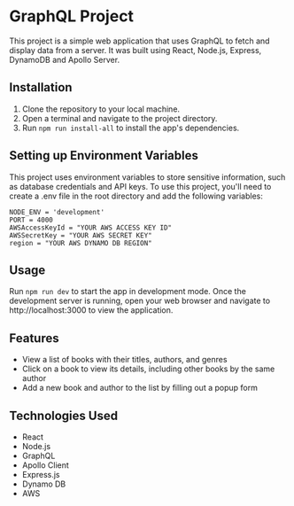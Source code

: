 # GraphQL Project

This project is a simple web application that uses GraphQL to fetch and display data from a server. It was built using React, Node.js, Express, DynamoDB and Apollo Server.

## Installation

1.  Clone the repository to your local machine.
2.  Open a terminal and navigate to the project directory.
3.  Run `npm run install-all` to install the app's dependencies.

## Setting up Environment Variables

This project uses environment variables to store sensitive information, such as database credentials and API keys. To use this project, you'll need to create a .env file in the root directory and add the following variables:

```
NODE_ENV = 'development'
PORT = 4000
AWSAccessKeyId = "YOUR AWS ACCESS KEY ID"
AWSSecretKey = "YOUR AWS SECRET KEY"
region = "YOUR AWS DYNAMO DB REGION"

```

## Usage

Run `npm run dev` to start the app in development mode.
Once the development server is running, 
open your web browser and navigate to http://localhost:3000 to view the application.

## Features

- View a list of books with their titles, authors, and genres
- Click on a book to view its details, including other books by the same author
- Add a new book and author to the list by filling out a popup form 

## Technologies Used

- React
- Node.js
- GraphQL
- Apollo Client
- Express.js
- Dynamo DB
- AWS


